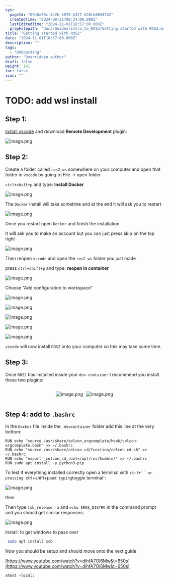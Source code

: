 ```yaml
---
sys:
  pageId: "89e0a78c-4e2b-4070-b327-d28cb0694742"
  createdTime: "2024-08-21T00:24:00.000Z"
  lastEditedTime: "2024-11-01T18:57:00.000Z"
  propFilepath: "docs/Guides/intro_to_ROS2/Getting started with ROS2.md"
title: "Getting started with ROS2"
date: "2024-11-01T18:57:00.000Z"
description: ""
tags:
  - "Onboarding"
author: "Overridden author"
draft: false
weight: 141
toc: false
icon: ""
---
```


# TODO: add wsl install

## Step 1:

[Install vscode](https://code.visualstudio.com/download) and download **Remote Development** plugin:

![image.png](https://prod-files-secure.s3.us-west-2.amazonaws.com/d518164a-d88e-44d1-a4ee-3adb3bd8bce0/efb52993-1881-4a40-b95e-6f020334f022/image.png?X-Amz-Algorithm=AWS4-HMAC-SHA256&X-Amz-Content-Sha256=UNSIGNED-PAYLOAD&X-Amz-Credential=ASIAZI2LB466W6Q3CTUD%2F20250130%2Fus-west-2%2Fs3%2Faws4_request&X-Amz-Date=20250130T110119Z&X-Amz-Expires=3600&X-Amz-Security-Token=IQoJb3JpZ2luX2VjEJv%2F%2F%2F%2F%2F%2F%2F%2F%2F%2FwEaCXVzLXdlc3QtMiJHMEUCIEBcvLgAqp9iTZ5U5gxKfygCEEwz%2BkZUnKPgG73yptXYAiEA6XKOZYNLW6c2RsDzfvHTB6hG9N9a1858GV%2F5aijQWTQqiAQIpP%2F%2F%2F%2F%2F%2F%2F%2F%2F%2FARAAGgw2Mzc0MjMxODM4MDUiDF7h0bHK7axql2rihCrcA12RjTYDuEtIDOuxgsvXDBAS9p4wBpxJN7K9onQDl56yXKvdAygBKNENuIwavXhg4Crm07FHVW7pKbvhNOGWDQtn12nao%2BBfmoaio0XdirKhojgr5iAar1b0%2FQKpk4VcT5ADKQhHoeSNz3QGsTV7%2BE0uRL7WbR7wV5viP1oRGBsJoe3%2B8AJsm0z0B17uT7DZQznxWgq5sIMc%2FQsDzxH3E631zJlJghrSu216w90KJeNHM%2ByfleoLjWQKnaziHNnEnFOhAVcNQNIXISvRotMR9lU9CTZbyfflVjg3N8HCoTVBjeo%2BCjhMMAZ0E8Eid7drPwcpHpswWQzP%2BBANRg%2BtAx4IXLdBNe6jdmUdsMnzQd3v5K2o2mEk9Mqkdm%2B14Q2cURg5UUjcjcZ4RCYnvsAYU%2FsAbW8UJB5flcY4tPMFmuKF6NEwHbYK8KcK%2FgpmcOqO1pAALuQr7JjaTWKa8OZhgIeiqdXauop%2Bbb3YWKsTGbi%2B%2FVDJ6BMFf%2B4JV1EuKFtfYgDpm7ofbvT5YKWuMftsZUCqR5%2FTvWdIW2AJguC07XCQ1VUlEttVt6EGqeLV34J7mW2s%2BDwK2L5D4IxhyKBpEiqKSiljHnX%2FQonAEjvjrtj2%2Bbnksmtl7G2swTs3MOGq7bwGOqUBaaMBFCMb%2BGAkFxt2p%2Ble6fOOla2icSf2bEdSlPdzNwE3kxaECmKXKFAoY28HVOoq7ksOCHZAhYQgje9JrKpS4NH0Uf9og6qft5fCVho2yap3%2F9EejEblGWZPxPOuQaxnKh6rKJC2Q21H231L1o98CPSDY5B0FMFyLwEO9%2BPjNSSHxDwDTzpKIiSk4sYlJZjWODI4YOD8h5No0GfH2ODs2sExEQOa&X-Amz-Signature=248811446f3beca3dc51285ef86d58d2e373f86a2e42f3cec951af455898e665&X-Amz-SignedHeaders=host&x-id=GetObject)

## Step 2:

Create a folder called `ros2_ws` somewhere on your computer and open that folder in `vscode` by going to File → open folder 

`ctrl+shift+p` and type: **Install Docker**

![image.png](https://prod-files-secure.s3.us-west-2.amazonaws.com/d518164a-d88e-44d1-a4ee-3adb3bd8bce0/2269dc0e-1cd5-47ff-bceb-c04ad9b2eab0/image.png?X-Amz-Algorithm=AWS4-HMAC-SHA256&X-Amz-Content-Sha256=UNSIGNED-PAYLOAD&X-Amz-Credential=ASIAZI2LB466W6Q3CTUD%2F20250130%2Fus-west-2%2Fs3%2Faws4_request&X-Amz-Date=20250130T110119Z&X-Amz-Expires=3600&X-Amz-Security-Token=IQoJb3JpZ2luX2VjEJv%2F%2F%2F%2F%2F%2F%2F%2F%2F%2FwEaCXVzLXdlc3QtMiJHMEUCIEBcvLgAqp9iTZ5U5gxKfygCEEwz%2BkZUnKPgG73yptXYAiEA6XKOZYNLW6c2RsDzfvHTB6hG9N9a1858GV%2F5aijQWTQqiAQIpP%2F%2F%2F%2F%2F%2F%2F%2F%2F%2FARAAGgw2Mzc0MjMxODM4MDUiDF7h0bHK7axql2rihCrcA12RjTYDuEtIDOuxgsvXDBAS9p4wBpxJN7K9onQDl56yXKvdAygBKNENuIwavXhg4Crm07FHVW7pKbvhNOGWDQtn12nao%2BBfmoaio0XdirKhojgr5iAar1b0%2FQKpk4VcT5ADKQhHoeSNz3QGsTV7%2BE0uRL7WbR7wV5viP1oRGBsJoe3%2B8AJsm0z0B17uT7DZQznxWgq5sIMc%2FQsDzxH3E631zJlJghrSu216w90KJeNHM%2ByfleoLjWQKnaziHNnEnFOhAVcNQNIXISvRotMR9lU9CTZbyfflVjg3N8HCoTVBjeo%2BCjhMMAZ0E8Eid7drPwcpHpswWQzP%2BBANRg%2BtAx4IXLdBNe6jdmUdsMnzQd3v5K2o2mEk9Mqkdm%2B14Q2cURg5UUjcjcZ4RCYnvsAYU%2FsAbW8UJB5flcY4tPMFmuKF6NEwHbYK8KcK%2FgpmcOqO1pAALuQr7JjaTWKa8OZhgIeiqdXauop%2Bbb3YWKsTGbi%2B%2FVDJ6BMFf%2B4JV1EuKFtfYgDpm7ofbvT5YKWuMftsZUCqR5%2FTvWdIW2AJguC07XCQ1VUlEttVt6EGqeLV34J7mW2s%2BDwK2L5D4IxhyKBpEiqKSiljHnX%2FQonAEjvjrtj2%2Bbnksmtl7G2swTs3MOGq7bwGOqUBaaMBFCMb%2BGAkFxt2p%2Ble6fOOla2icSf2bEdSlPdzNwE3kxaECmKXKFAoY28HVOoq7ksOCHZAhYQgje9JrKpS4NH0Uf9og6qft5fCVho2yap3%2F9EejEblGWZPxPOuQaxnKh6rKJC2Q21H231L1o98CPSDY5B0FMFyLwEO9%2BPjNSSHxDwDTzpKIiSk4sYlJZjWODI4YOD8h5No0GfH2ODs2sExEQOa&X-Amz-Signature=c7d4ac0de8e4f1241072d6c9b8afa2f811d651bfba4410d2088a3b768fe7ee0b&X-Amz-SignedHeaders=host&x-id=GetObject)

The `Docker` install will take sometime and at the end it will ask you to restart

![image.png](https://prod-files-secure.s3.us-west-2.amazonaws.com/d518164a-d88e-44d1-a4ee-3adb3bd8bce0/ed233f78-be33-4b1f-b89c-9c346c0e961e/image.png?X-Amz-Algorithm=AWS4-HMAC-SHA256&X-Amz-Content-Sha256=UNSIGNED-PAYLOAD&X-Amz-Credential=ASIAZI2LB466W6Q3CTUD%2F20250130%2Fus-west-2%2Fs3%2Faws4_request&X-Amz-Date=20250130T110119Z&X-Amz-Expires=3600&X-Amz-Security-Token=IQoJb3JpZ2luX2VjEJv%2F%2F%2F%2F%2F%2F%2F%2F%2F%2FwEaCXVzLXdlc3QtMiJHMEUCIEBcvLgAqp9iTZ5U5gxKfygCEEwz%2BkZUnKPgG73yptXYAiEA6XKOZYNLW6c2RsDzfvHTB6hG9N9a1858GV%2F5aijQWTQqiAQIpP%2F%2F%2F%2F%2F%2F%2F%2F%2F%2FARAAGgw2Mzc0MjMxODM4MDUiDF7h0bHK7axql2rihCrcA12RjTYDuEtIDOuxgsvXDBAS9p4wBpxJN7K9onQDl56yXKvdAygBKNENuIwavXhg4Crm07FHVW7pKbvhNOGWDQtn12nao%2BBfmoaio0XdirKhojgr5iAar1b0%2FQKpk4VcT5ADKQhHoeSNz3QGsTV7%2BE0uRL7WbR7wV5viP1oRGBsJoe3%2B8AJsm0z0B17uT7DZQznxWgq5sIMc%2FQsDzxH3E631zJlJghrSu216w90KJeNHM%2ByfleoLjWQKnaziHNnEnFOhAVcNQNIXISvRotMR9lU9CTZbyfflVjg3N8HCoTVBjeo%2BCjhMMAZ0E8Eid7drPwcpHpswWQzP%2BBANRg%2BtAx4IXLdBNe6jdmUdsMnzQd3v5K2o2mEk9Mqkdm%2B14Q2cURg5UUjcjcZ4RCYnvsAYU%2FsAbW8UJB5flcY4tPMFmuKF6NEwHbYK8KcK%2FgpmcOqO1pAALuQr7JjaTWKa8OZhgIeiqdXauop%2Bbb3YWKsTGbi%2B%2FVDJ6BMFf%2B4JV1EuKFtfYgDpm7ofbvT5YKWuMftsZUCqR5%2FTvWdIW2AJguC07XCQ1VUlEttVt6EGqeLV34J7mW2s%2BDwK2L5D4IxhyKBpEiqKSiljHnX%2FQonAEjvjrtj2%2Bbnksmtl7G2swTs3MOGq7bwGOqUBaaMBFCMb%2BGAkFxt2p%2Ble6fOOla2icSf2bEdSlPdzNwE3kxaECmKXKFAoY28HVOoq7ksOCHZAhYQgje9JrKpS4NH0Uf9og6qft5fCVho2yap3%2F9EejEblGWZPxPOuQaxnKh6rKJC2Q21H231L1o98CPSDY5B0FMFyLwEO9%2BPjNSSHxDwDTzpKIiSk4sYlJZjWODI4YOD8h5No0GfH2ODs2sExEQOa&X-Amz-Signature=84c781abc50a1dc5c9dd3b9121392ee015594df59bc36bf8c8bf73c3e9c339b1&X-Amz-SignedHeaders=host&x-id=GetObject)

Once you restart open `Docker` and finish the installation

It will ask you to make an account but you can just press skip on the top right

![image.png](https://prod-files-secure.s3.us-west-2.amazonaws.com/d518164a-d88e-44d1-a4ee-3adb3bd8bce0/21010ad9-1659-4fd9-9f59-9932a09b2a3d/image.png?X-Amz-Algorithm=AWS4-HMAC-SHA256&X-Amz-Content-Sha256=UNSIGNED-PAYLOAD&X-Amz-Credential=ASIAZI2LB466W6Q3CTUD%2F20250130%2Fus-west-2%2Fs3%2Faws4_request&X-Amz-Date=20250130T110119Z&X-Amz-Expires=3600&X-Amz-Security-Token=IQoJb3JpZ2luX2VjEJv%2F%2F%2F%2F%2F%2F%2F%2F%2F%2FwEaCXVzLXdlc3QtMiJHMEUCIEBcvLgAqp9iTZ5U5gxKfygCEEwz%2BkZUnKPgG73yptXYAiEA6XKOZYNLW6c2RsDzfvHTB6hG9N9a1858GV%2F5aijQWTQqiAQIpP%2F%2F%2F%2F%2F%2F%2F%2F%2F%2FARAAGgw2Mzc0MjMxODM4MDUiDF7h0bHK7axql2rihCrcA12RjTYDuEtIDOuxgsvXDBAS9p4wBpxJN7K9onQDl56yXKvdAygBKNENuIwavXhg4Crm07FHVW7pKbvhNOGWDQtn12nao%2BBfmoaio0XdirKhojgr5iAar1b0%2FQKpk4VcT5ADKQhHoeSNz3QGsTV7%2BE0uRL7WbR7wV5viP1oRGBsJoe3%2B8AJsm0z0B17uT7DZQznxWgq5sIMc%2FQsDzxH3E631zJlJghrSu216w90KJeNHM%2ByfleoLjWQKnaziHNnEnFOhAVcNQNIXISvRotMR9lU9CTZbyfflVjg3N8HCoTVBjeo%2BCjhMMAZ0E8Eid7drPwcpHpswWQzP%2BBANRg%2BtAx4IXLdBNe6jdmUdsMnzQd3v5K2o2mEk9Mqkdm%2B14Q2cURg5UUjcjcZ4RCYnvsAYU%2FsAbW8UJB5flcY4tPMFmuKF6NEwHbYK8KcK%2FgpmcOqO1pAALuQr7JjaTWKa8OZhgIeiqdXauop%2Bbb3YWKsTGbi%2B%2FVDJ6BMFf%2B4JV1EuKFtfYgDpm7ofbvT5YKWuMftsZUCqR5%2FTvWdIW2AJguC07XCQ1VUlEttVt6EGqeLV34J7mW2s%2BDwK2L5D4IxhyKBpEiqKSiljHnX%2FQonAEjvjrtj2%2Bbnksmtl7G2swTs3MOGq7bwGOqUBaaMBFCMb%2BGAkFxt2p%2Ble6fOOla2icSf2bEdSlPdzNwE3kxaECmKXKFAoY28HVOoq7ksOCHZAhYQgje9JrKpS4NH0Uf9og6qft5fCVho2yap3%2F9EejEblGWZPxPOuQaxnKh6rKJC2Q21H231L1o98CPSDY5B0FMFyLwEO9%2BPjNSSHxDwDTzpKIiSk4sYlJZjWODI4YOD8h5No0GfH2ODs2sExEQOa&X-Amz-Signature=83ccb9f8650b801b93a1470f433baf5ed353157a831d378a04977217a25ca9c1&X-Amz-SignedHeaders=host&x-id=GetObject)

Then reopen `vscode` and open the `ros2_ws` folder you just made

press `ctrl+shift+p` and type: **reopen in container**

![image.png](https://prod-files-secure.s3.us-west-2.amazonaws.com/d518164a-d88e-44d1-a4ee-3adb3bd8bce0/4e93b8c2-41ad-488c-8095-c74205196118/image.png?X-Amz-Algorithm=AWS4-HMAC-SHA256&X-Amz-Content-Sha256=UNSIGNED-PAYLOAD&X-Amz-Credential=ASIAZI2LB466W6Q3CTUD%2F20250130%2Fus-west-2%2Fs3%2Faws4_request&X-Amz-Date=20250130T110119Z&X-Amz-Expires=3600&X-Amz-Security-Token=IQoJb3JpZ2luX2VjEJv%2F%2F%2F%2F%2F%2F%2F%2F%2F%2FwEaCXVzLXdlc3QtMiJHMEUCIEBcvLgAqp9iTZ5U5gxKfygCEEwz%2BkZUnKPgG73yptXYAiEA6XKOZYNLW6c2RsDzfvHTB6hG9N9a1858GV%2F5aijQWTQqiAQIpP%2F%2F%2F%2F%2F%2F%2F%2F%2F%2FARAAGgw2Mzc0MjMxODM4MDUiDF7h0bHK7axql2rihCrcA12RjTYDuEtIDOuxgsvXDBAS9p4wBpxJN7K9onQDl56yXKvdAygBKNENuIwavXhg4Crm07FHVW7pKbvhNOGWDQtn12nao%2BBfmoaio0XdirKhojgr5iAar1b0%2FQKpk4VcT5ADKQhHoeSNz3QGsTV7%2BE0uRL7WbR7wV5viP1oRGBsJoe3%2B8AJsm0z0B17uT7DZQznxWgq5sIMc%2FQsDzxH3E631zJlJghrSu216w90KJeNHM%2ByfleoLjWQKnaziHNnEnFOhAVcNQNIXISvRotMR9lU9CTZbyfflVjg3N8HCoTVBjeo%2BCjhMMAZ0E8Eid7drPwcpHpswWQzP%2BBANRg%2BtAx4IXLdBNe6jdmUdsMnzQd3v5K2o2mEk9Mqkdm%2B14Q2cURg5UUjcjcZ4RCYnvsAYU%2FsAbW8UJB5flcY4tPMFmuKF6NEwHbYK8KcK%2FgpmcOqO1pAALuQr7JjaTWKa8OZhgIeiqdXauop%2Bbb3YWKsTGbi%2B%2FVDJ6BMFf%2B4JV1EuKFtfYgDpm7ofbvT5YKWuMftsZUCqR5%2FTvWdIW2AJguC07XCQ1VUlEttVt6EGqeLV34J7mW2s%2BDwK2L5D4IxhyKBpEiqKSiljHnX%2FQonAEjvjrtj2%2Bbnksmtl7G2swTs3MOGq7bwGOqUBaaMBFCMb%2BGAkFxt2p%2Ble6fOOla2icSf2bEdSlPdzNwE3kxaECmKXKFAoY28HVOoq7ksOCHZAhYQgje9JrKpS4NH0Uf9og6qft5fCVho2yap3%2F9EejEblGWZPxPOuQaxnKh6rKJC2Q21H231L1o98CPSDY5B0FMFyLwEO9%2BPjNSSHxDwDTzpKIiSk4sYlJZjWODI4YOD8h5No0GfH2ODs2sExEQOa&X-Amz-Signature=1c0770d93b0c42fe5b6d24a55eeed6293da8ffe5c80356e31a986a60f2724c86&X-Amz-SignedHeaders=host&x-id=GetObject)

Choose “Add configuration to workspace”

![image.png](https://prod-files-secure.s3.us-west-2.amazonaws.com/d518164a-d88e-44d1-a4ee-3adb3bd8bce0/9560b282-5060-4989-ba37-97e7b2c22476/image.png?X-Amz-Algorithm=AWS4-HMAC-SHA256&X-Amz-Content-Sha256=UNSIGNED-PAYLOAD&X-Amz-Credential=ASIAZI2LB466W6Q3CTUD%2F20250130%2Fus-west-2%2Fs3%2Faws4_request&X-Amz-Date=20250130T110119Z&X-Amz-Expires=3600&X-Amz-Security-Token=IQoJb3JpZ2luX2VjEJv%2F%2F%2F%2F%2F%2F%2F%2F%2F%2FwEaCXVzLXdlc3QtMiJHMEUCIEBcvLgAqp9iTZ5U5gxKfygCEEwz%2BkZUnKPgG73yptXYAiEA6XKOZYNLW6c2RsDzfvHTB6hG9N9a1858GV%2F5aijQWTQqiAQIpP%2F%2F%2F%2F%2F%2F%2F%2F%2F%2FARAAGgw2Mzc0MjMxODM4MDUiDF7h0bHK7axql2rihCrcA12RjTYDuEtIDOuxgsvXDBAS9p4wBpxJN7K9onQDl56yXKvdAygBKNENuIwavXhg4Crm07FHVW7pKbvhNOGWDQtn12nao%2BBfmoaio0XdirKhojgr5iAar1b0%2FQKpk4VcT5ADKQhHoeSNz3QGsTV7%2BE0uRL7WbR7wV5viP1oRGBsJoe3%2B8AJsm0z0B17uT7DZQznxWgq5sIMc%2FQsDzxH3E631zJlJghrSu216w90KJeNHM%2ByfleoLjWQKnaziHNnEnFOhAVcNQNIXISvRotMR9lU9CTZbyfflVjg3N8HCoTVBjeo%2BCjhMMAZ0E8Eid7drPwcpHpswWQzP%2BBANRg%2BtAx4IXLdBNe6jdmUdsMnzQd3v5K2o2mEk9Mqkdm%2B14Q2cURg5UUjcjcZ4RCYnvsAYU%2FsAbW8UJB5flcY4tPMFmuKF6NEwHbYK8KcK%2FgpmcOqO1pAALuQr7JjaTWKa8OZhgIeiqdXauop%2Bbb3YWKsTGbi%2B%2FVDJ6BMFf%2B4JV1EuKFtfYgDpm7ofbvT5YKWuMftsZUCqR5%2FTvWdIW2AJguC07XCQ1VUlEttVt6EGqeLV34J7mW2s%2BDwK2L5D4IxhyKBpEiqKSiljHnX%2FQonAEjvjrtj2%2Bbnksmtl7G2swTs3MOGq7bwGOqUBaaMBFCMb%2BGAkFxt2p%2Ble6fOOla2icSf2bEdSlPdzNwE3kxaECmKXKFAoY28HVOoq7ksOCHZAhYQgje9JrKpS4NH0Uf9og6qft5fCVho2yap3%2F9EejEblGWZPxPOuQaxnKh6rKJC2Q21H231L1o98CPSDY5B0FMFyLwEO9%2BPjNSSHxDwDTzpKIiSk4sYlJZjWODI4YOD8h5No0GfH2ODs2sExEQOa&X-Amz-Signature=d3a1557e67d738e5a7c571d9ce75e920004967c278432ea52ef6b5ef1bb1bb36&X-Amz-SignedHeaders=host&x-id=GetObject)

![image.png](https://prod-files-secure.s3.us-west-2.amazonaws.com/d518164a-d88e-44d1-a4ee-3adb3bd8bce0/2ee63f81-886b-48e8-a553-dc6e5eac99e4/image.png?X-Amz-Algorithm=AWS4-HMAC-SHA256&X-Amz-Content-Sha256=UNSIGNED-PAYLOAD&X-Amz-Credential=ASIAZI2LB466W6Q3CTUD%2F20250130%2Fus-west-2%2Fs3%2Faws4_request&X-Amz-Date=20250130T110119Z&X-Amz-Expires=3600&X-Amz-Security-Token=IQoJb3JpZ2luX2VjEJv%2F%2F%2F%2F%2F%2F%2F%2F%2F%2FwEaCXVzLXdlc3QtMiJHMEUCIEBcvLgAqp9iTZ5U5gxKfygCEEwz%2BkZUnKPgG73yptXYAiEA6XKOZYNLW6c2RsDzfvHTB6hG9N9a1858GV%2F5aijQWTQqiAQIpP%2F%2F%2F%2F%2F%2F%2F%2F%2F%2FARAAGgw2Mzc0MjMxODM4MDUiDF7h0bHK7axql2rihCrcA12RjTYDuEtIDOuxgsvXDBAS9p4wBpxJN7K9onQDl56yXKvdAygBKNENuIwavXhg4Crm07FHVW7pKbvhNOGWDQtn12nao%2BBfmoaio0XdirKhojgr5iAar1b0%2FQKpk4VcT5ADKQhHoeSNz3QGsTV7%2BE0uRL7WbR7wV5viP1oRGBsJoe3%2B8AJsm0z0B17uT7DZQznxWgq5sIMc%2FQsDzxH3E631zJlJghrSu216w90KJeNHM%2ByfleoLjWQKnaziHNnEnFOhAVcNQNIXISvRotMR9lU9CTZbyfflVjg3N8HCoTVBjeo%2BCjhMMAZ0E8Eid7drPwcpHpswWQzP%2BBANRg%2BtAx4IXLdBNe6jdmUdsMnzQd3v5K2o2mEk9Mqkdm%2B14Q2cURg5UUjcjcZ4RCYnvsAYU%2FsAbW8UJB5flcY4tPMFmuKF6NEwHbYK8KcK%2FgpmcOqO1pAALuQr7JjaTWKa8OZhgIeiqdXauop%2Bbb3YWKsTGbi%2B%2FVDJ6BMFf%2B4JV1EuKFtfYgDpm7ofbvT5YKWuMftsZUCqR5%2FTvWdIW2AJguC07XCQ1VUlEttVt6EGqeLV34J7mW2s%2BDwK2L5D4IxhyKBpEiqKSiljHnX%2FQonAEjvjrtj2%2Bbnksmtl7G2swTs3MOGq7bwGOqUBaaMBFCMb%2BGAkFxt2p%2Ble6fOOla2icSf2bEdSlPdzNwE3kxaECmKXKFAoY28HVOoq7ksOCHZAhYQgje9JrKpS4NH0Uf9og6qft5fCVho2yap3%2F9EejEblGWZPxPOuQaxnKh6rKJC2Q21H231L1o98CPSDY5B0FMFyLwEO9%2BPjNSSHxDwDTzpKIiSk4sYlJZjWODI4YOD8h5No0GfH2ODs2sExEQOa&X-Amz-Signature=91322e317d0f02b7d2d5681318d1d3b23da1d80e10d9d60b7ce38f6a4b7da1da&X-Amz-SignedHeaders=host&x-id=GetObject)

![image.png](https://prod-files-secure.s3.us-west-2.amazonaws.com/d518164a-d88e-44d1-a4ee-3adb3bd8bce0/ae1580b2-b048-407e-aed9-b584224a7a04/image.png?X-Amz-Algorithm=AWS4-HMAC-SHA256&X-Amz-Content-Sha256=UNSIGNED-PAYLOAD&X-Amz-Credential=ASIAZI2LB466W6Q3CTUD%2F20250130%2Fus-west-2%2Fs3%2Faws4_request&X-Amz-Date=20250130T110119Z&X-Amz-Expires=3600&X-Amz-Security-Token=IQoJb3JpZ2luX2VjEJv%2F%2F%2F%2F%2F%2F%2F%2F%2F%2FwEaCXVzLXdlc3QtMiJHMEUCIEBcvLgAqp9iTZ5U5gxKfygCEEwz%2BkZUnKPgG73yptXYAiEA6XKOZYNLW6c2RsDzfvHTB6hG9N9a1858GV%2F5aijQWTQqiAQIpP%2F%2F%2F%2F%2F%2F%2F%2F%2F%2FARAAGgw2Mzc0MjMxODM4MDUiDF7h0bHK7axql2rihCrcA12RjTYDuEtIDOuxgsvXDBAS9p4wBpxJN7K9onQDl56yXKvdAygBKNENuIwavXhg4Crm07FHVW7pKbvhNOGWDQtn12nao%2BBfmoaio0XdirKhojgr5iAar1b0%2FQKpk4VcT5ADKQhHoeSNz3QGsTV7%2BE0uRL7WbR7wV5viP1oRGBsJoe3%2B8AJsm0z0B17uT7DZQznxWgq5sIMc%2FQsDzxH3E631zJlJghrSu216w90KJeNHM%2ByfleoLjWQKnaziHNnEnFOhAVcNQNIXISvRotMR9lU9CTZbyfflVjg3N8HCoTVBjeo%2BCjhMMAZ0E8Eid7drPwcpHpswWQzP%2BBANRg%2BtAx4IXLdBNe6jdmUdsMnzQd3v5K2o2mEk9Mqkdm%2B14Q2cURg5UUjcjcZ4RCYnvsAYU%2FsAbW8UJB5flcY4tPMFmuKF6NEwHbYK8KcK%2FgpmcOqO1pAALuQr7JjaTWKa8OZhgIeiqdXauop%2Bbb3YWKsTGbi%2B%2FVDJ6BMFf%2B4JV1EuKFtfYgDpm7ofbvT5YKWuMftsZUCqR5%2FTvWdIW2AJguC07XCQ1VUlEttVt6EGqeLV34J7mW2s%2BDwK2L5D4IxhyKBpEiqKSiljHnX%2FQonAEjvjrtj2%2Bbnksmtl7G2swTs3MOGq7bwGOqUBaaMBFCMb%2BGAkFxt2p%2Ble6fOOla2icSf2bEdSlPdzNwE3kxaECmKXKFAoY28HVOoq7ksOCHZAhYQgje9JrKpS4NH0Uf9og6qft5fCVho2yap3%2F9EejEblGWZPxPOuQaxnKh6rKJC2Q21H231L1o98CPSDY5B0FMFyLwEO9%2BPjNSSHxDwDTzpKIiSk4sYlJZjWODI4YOD8h5No0GfH2ODs2sExEQOa&X-Amz-Signature=331f89205354b6c9a4455cf6c2b20396d6b83cab4c623520c5028cf5d0b501a4&X-Amz-SignedHeaders=host&x-id=GetObject)

![image.png](https://prod-files-secure.s3.us-west-2.amazonaws.com/d518164a-d88e-44d1-a4ee-3adb3bd8bce0/53255b28-f75e-430f-b9e3-c0ac8577e42b/image.png?X-Amz-Algorithm=AWS4-HMAC-SHA256&X-Amz-Content-Sha256=UNSIGNED-PAYLOAD&X-Amz-Credential=ASIAZI2LB466W6Q3CTUD%2F20250130%2Fus-west-2%2Fs3%2Faws4_request&X-Amz-Date=20250130T110119Z&X-Amz-Expires=3600&X-Amz-Security-Token=IQoJb3JpZ2luX2VjEJv%2F%2F%2F%2F%2F%2F%2F%2F%2F%2FwEaCXVzLXdlc3QtMiJHMEUCIEBcvLgAqp9iTZ5U5gxKfygCEEwz%2BkZUnKPgG73yptXYAiEA6XKOZYNLW6c2RsDzfvHTB6hG9N9a1858GV%2F5aijQWTQqiAQIpP%2F%2F%2F%2F%2F%2F%2F%2F%2F%2FARAAGgw2Mzc0MjMxODM4MDUiDF7h0bHK7axql2rihCrcA12RjTYDuEtIDOuxgsvXDBAS9p4wBpxJN7K9onQDl56yXKvdAygBKNENuIwavXhg4Crm07FHVW7pKbvhNOGWDQtn12nao%2BBfmoaio0XdirKhojgr5iAar1b0%2FQKpk4VcT5ADKQhHoeSNz3QGsTV7%2BE0uRL7WbR7wV5viP1oRGBsJoe3%2B8AJsm0z0B17uT7DZQznxWgq5sIMc%2FQsDzxH3E631zJlJghrSu216w90KJeNHM%2ByfleoLjWQKnaziHNnEnFOhAVcNQNIXISvRotMR9lU9CTZbyfflVjg3N8HCoTVBjeo%2BCjhMMAZ0E8Eid7drPwcpHpswWQzP%2BBANRg%2BtAx4IXLdBNe6jdmUdsMnzQd3v5K2o2mEk9Mqkdm%2B14Q2cURg5UUjcjcZ4RCYnvsAYU%2FsAbW8UJB5flcY4tPMFmuKF6NEwHbYK8KcK%2FgpmcOqO1pAALuQr7JjaTWKa8OZhgIeiqdXauop%2Bbb3YWKsTGbi%2B%2FVDJ6BMFf%2B4JV1EuKFtfYgDpm7ofbvT5YKWuMftsZUCqR5%2FTvWdIW2AJguC07XCQ1VUlEttVt6EGqeLV34J7mW2s%2BDwK2L5D4IxhyKBpEiqKSiljHnX%2FQonAEjvjrtj2%2Bbnksmtl7G2swTs3MOGq7bwGOqUBaaMBFCMb%2BGAkFxt2p%2Ble6fOOla2icSf2bEdSlPdzNwE3kxaECmKXKFAoY28HVOoq7ksOCHZAhYQgje9JrKpS4NH0Uf9og6qft5fCVho2yap3%2F9EejEblGWZPxPOuQaxnKh6rKJC2Q21H231L1o98CPSDY5B0FMFyLwEO9%2BPjNSSHxDwDTzpKIiSk4sYlJZjWODI4YOD8h5No0GfH2ODs2sExEQOa&X-Amz-Signature=ee14184f606d60ac1dc30beb306b7d7ce8ae14fc77281ff591684aef44650e86&X-Amz-SignedHeaders=host&x-id=GetObject)

![image.png](https://prod-files-secure.s3.us-west-2.amazonaws.com/d518164a-d88e-44d1-a4ee-3adb3bd8bce0/7c562767-5af9-4ffb-97d1-327bcdf4ee00/image.png?X-Amz-Algorithm=AWS4-HMAC-SHA256&X-Amz-Content-Sha256=UNSIGNED-PAYLOAD&X-Amz-Credential=ASIAZI2LB466W6Q3CTUD%2F20250130%2Fus-west-2%2Fs3%2Faws4_request&X-Amz-Date=20250130T110119Z&X-Amz-Expires=3600&X-Amz-Security-Token=IQoJb3JpZ2luX2VjEJv%2F%2F%2F%2F%2F%2F%2F%2F%2F%2FwEaCXVzLXdlc3QtMiJHMEUCIEBcvLgAqp9iTZ5U5gxKfygCEEwz%2BkZUnKPgG73yptXYAiEA6XKOZYNLW6c2RsDzfvHTB6hG9N9a1858GV%2F5aijQWTQqiAQIpP%2F%2F%2F%2F%2F%2F%2F%2F%2F%2FARAAGgw2Mzc0MjMxODM4MDUiDF7h0bHK7axql2rihCrcA12RjTYDuEtIDOuxgsvXDBAS9p4wBpxJN7K9onQDl56yXKvdAygBKNENuIwavXhg4Crm07FHVW7pKbvhNOGWDQtn12nao%2BBfmoaio0XdirKhojgr5iAar1b0%2FQKpk4VcT5ADKQhHoeSNz3QGsTV7%2BE0uRL7WbR7wV5viP1oRGBsJoe3%2B8AJsm0z0B17uT7DZQznxWgq5sIMc%2FQsDzxH3E631zJlJghrSu216w90KJeNHM%2ByfleoLjWQKnaziHNnEnFOhAVcNQNIXISvRotMR9lU9CTZbyfflVjg3N8HCoTVBjeo%2BCjhMMAZ0E8Eid7drPwcpHpswWQzP%2BBANRg%2BtAx4IXLdBNe6jdmUdsMnzQd3v5K2o2mEk9Mqkdm%2B14Q2cURg5UUjcjcZ4RCYnvsAYU%2FsAbW8UJB5flcY4tPMFmuKF6NEwHbYK8KcK%2FgpmcOqO1pAALuQr7JjaTWKa8OZhgIeiqdXauop%2Bbb3YWKsTGbi%2B%2FVDJ6BMFf%2B4JV1EuKFtfYgDpm7ofbvT5YKWuMftsZUCqR5%2FTvWdIW2AJguC07XCQ1VUlEttVt6EGqeLV34J7mW2s%2BDwK2L5D4IxhyKBpEiqKSiljHnX%2FQonAEjvjrtj2%2Bbnksmtl7G2swTs3MOGq7bwGOqUBaaMBFCMb%2BGAkFxt2p%2Ble6fOOla2icSf2bEdSlPdzNwE3kxaECmKXKFAoY28HVOoq7ksOCHZAhYQgje9JrKpS4NH0Uf9og6qft5fCVho2yap3%2F9EejEblGWZPxPOuQaxnKh6rKJC2Q21H231L1o98CPSDY5B0FMFyLwEO9%2BPjNSSHxDwDTzpKIiSk4sYlJZjWODI4YOD8h5No0GfH2ODs2sExEQOa&X-Amz-Signature=f3f912973fd56d959d9545882aa58305a76bc05a862add50ec13bd2663edb757&X-Amz-SignedHeaders=host&x-id=GetObject)

`vscode` will now install `ROS2` onto your computer so this may take some time.

## Step 3:

Once `ROS2` has installed inside your `dev-container` I recommend you install these two plugins:

<div style="display: flex;flex-direction: row; column-gap:10px; max-width: 630px;justify-content: center;">
<div>

![image.png](https://prod-files-secure.s3.us-west-2.amazonaws.com/d518164a-d88e-44d1-a4ee-3adb3bd8bce0/3fc3d550-5a54-4ba1-ba6b-faa01cdb7369/image.png?X-Amz-Algorithm=AWS4-HMAC-SHA256&X-Amz-Content-Sha256=UNSIGNED-PAYLOAD&X-Amz-Credential=ASIAZI2LB466XECEIZVW%2F20250130%2Fus-west-2%2Fs3%2Faws4_request&X-Amz-Date=20250130T110121Z&X-Amz-Expires=3600&X-Amz-Security-Token=IQoJb3JpZ2luX2VjEJv%2F%2F%2F%2F%2F%2F%2F%2F%2F%2FwEaCXVzLXdlc3QtMiJHMEUCIQC6nd2dDBEY%2BifGbZAJ6pbPlFU2RMpoz%2FbJa2TV4WpGXwIgTQR5T3jharjdI9VIc%2BbHaQggskr84aQZM3SLBzlz1PgqiAQIpP%2F%2F%2F%2F%2F%2F%2F%2F%2F%2FARAAGgw2Mzc0MjMxODM4MDUiDJTd4nlNh6ewN2MBRyrcAzrOfD6WednxO8X%2Fmwo6QauuEER5BHhd0%2F1oJcqife6%2FjVoo0LG0S8U1oesEW5uiwNM5dpUqPfyYE%2BVq9vS6eZam0EkzREct8yIOoyBIqMWY8hHtZ7xUsYscGOAJjwGzK1Tz3z5BEwJEjhJrOxW0TAzCDEdt8xIx441d7UBju3x%2BecIw6ZZzy4mUI3Kf%2BftE4kx44pBVOrlSQrh%2Fj6F9QCRtrhV5ctvw9mAce8T1g0uZeEpPk9NtwcFsCybtSXbNzGG35Zr3hnofgUXWyuxW8Bno5Au2BzjKRL1sBbi2dYIo1Ksf%2BtiracYakTDkefOkmE%2BakRPSVQuiXzyoFKFY90Y%2BF6aQSeP9Mk0YydvufAkVpp567wezHGDX3GqlO%2BtqMVrCIaozPdZ17nNB3uS5MVWLJhZGj5lsaFYk08XHNjkoI3e%2BCNFWTrzkMP7LfOZyB0PHueNAtbcTrGGkgK68Dn%2BjLL%2BLLT3E133lZyE7bWhuweV0r1bI1DxtjUTlNhrZ1podOFvjZCqUg5C05KaVXe9oZyqZMfAzgOfycXyG47%2B%2BvchE4XAfdbbpKxlmFR%2FKpz62WkUH46B9hZVw43fgLfu4TEVju3jtnYBKbWMfkkJGAQ7wuyw8FwFvweDqMKCr7bwGOqUBnASBS5ZvvKU6KO464kBVPv5T98Z8rgCQuFwtBb1UZwH6yrW7xIIQGLDBtRMpFzYa2u2B4MwZT8LMxAePAoQ4NeXa85JDe3Cn8DNjQTZ7jBiFAO45GVrZbCxTu2JxiYmEW66wJMwGfezsF3MKa6C%2F0mHNNW2HzWzzJSU3RCfYr8aJ%2FULZ%2FTDxp496Ljqla1s9v3R5voVJHeNhMzXUFu0VCq6fwaPf&X-Amz-Signature=48a0ad5d332aec79ece66216d7917ec6bfc3350e863915ab15a9759b04c74c47&X-Amz-SignedHeaders=host&x-id=GetObject)

</div>
<div>

![image.png](https://prod-files-secure.s3.us-west-2.amazonaws.com/d518164a-d88e-44d1-a4ee-3adb3bd8bce0/d994cc66-13c2-4093-a5a3-f84cf4601a82/image.png?X-Amz-Algorithm=AWS4-HMAC-SHA256&X-Amz-Content-Sha256=UNSIGNED-PAYLOAD&X-Amz-Credential=ASIAZI2LB466QXYB6HTN%2F20250130%2Fus-west-2%2Fs3%2Faws4_request&X-Amz-Date=20250130T110121Z&X-Amz-Expires=3600&X-Amz-Security-Token=IQoJb3JpZ2luX2VjEJv%2F%2F%2F%2F%2F%2F%2F%2F%2F%2FwEaCXVzLXdlc3QtMiJIMEYCIQD5hbEjjh0kqU7DAUdu3YihdVWI%2FqiLlDEtt6tyWSU47AIhAMu7rM5xZKPKo7XBTElk6RsmZ%2F3f17unyyvaDsXD4aRlKogECKT%2F%2F%2F%2F%2F%2F%2F%2F%2F%2FwEQABoMNjM3NDIzMTgzODA1IgyNv%2Fet1LlKBfOsOUwq3AOPc84ANdAgkJGZRnuPCLaTxLGIYltg%2FfZJ1gGKI%2FoAcEG4PWZLWv%2FfDqYu3BzgQU3Bq0JtaCYQHwY5Yq7L%2BL%2BSPScuN7D7D%2BCHM%2FBsVjaBJzrCdtxA6mS1IH0HvJkYTr%2BozhbvrBDj6l19tXeQLA1Q2kSKuAZOjIOpMlgglk2P%2BX9uZ3VOeyfmENXakZrxsvlyKVUcr0%2FA45EOvKL3lOY1xY6DMEwUaCLNqOqSRcKy7YbnyDhxo%2BpC%2Flz8nHCqc3j1vTaes%2FYjFCEWLJ0lSqD%2B2eo926Ol8moSUsF%2F%2Fm%2BTHU6KNj5xxoxul%2BzO2k%2FinEXgHKomR02wgUsqDdgfjpHfo2VgfxMz9IoCgUOIrKprWrgYF7Fm6ewxGnihdExdg3qP%2BeDveJAJn2yIH5k8avjwjyNnVq82tofc9zGx%2Bc2A8TbmL7ULHkvCKIDhDJkP7xGlS57Vc7ckRq51CaW9C5317%2BBZQIlSR62vcOy2okXUkJrGWPEE8nh6QATHDiSLDegD6msRKdlZyOtVwaugWyqM1BFLfrqsfa6gdljUAi5q2DG4XSwg92901tROi6lLjRWHsO52nnv%2FybONBV4kerSM%2Fxc%2B7mWyNKvMKT%2BGAZ%2B1doKw4OYNx7fZLWElcTDhqu28BjqkAeZCAG8%2BwT72lv%2BR7yq3hB1A8IAbByUTWsXv%2FFOG%2Bro3VBGczc163kvqI164KsqtZvjRwXCWKYlgskXa%2Fp%2B%2FjLZOpOl46KyiPDtsUcND5fJYXv2otudmFJA8w3VwcL8HvHCrX%2FamlCqJEmAxqUjeVZa7cQ6eV28VWFvsrFU0yx8DgHs4ufeH7mFY8cLT7myFDJa6q9BXN%2BbsJveIvPlFo%2BeMtwBG&X-Amz-Signature=6c17e31144e334e915da2b33e973afeb183e97a50e17161dd4398b84312ddf15&X-Amz-SignedHeaders=host&x-id=GetObject)

</div>
</div>

## Step 4: add to `.bashrc`

In the `Docker` file inside the `.devcontainer` folder add this line at the very bottom: 

```docker
RUN echo "source /usr/share/colcon_argcomplete/hook/colcon-argcomplete.bash" >> ~/.bashrc
RUN echo "source /usr/share/colcon_cd/function/colcon_cd.sh" >> ~/.bashrc
RUN echo "export _colcon_cd_root=/opt/ros/humble/" >> ~/.bashrc
RUN sudo apt install -y python3-pip 
```

To test if everything installed correctly open a terminal with `ctrl+`` or pressing `ctrl+shift+p` and typing `toggle terminal`:

![image.png](https://prod-files-secure.s3.us-west-2.amazonaws.com/d518164a-d88e-44d1-a4ee-3adb3bd8bce0/6a4943d8-b04e-4c02-9a58-775f3384d1a5/image.png?X-Amz-Algorithm=AWS4-HMAC-SHA256&X-Amz-Content-Sha256=UNSIGNED-PAYLOAD&X-Amz-Credential=ASIAZI2LB466W6Q3CTUD%2F20250130%2Fus-west-2%2Fs3%2Faws4_request&X-Amz-Date=20250130T110119Z&X-Amz-Expires=3600&X-Amz-Security-Token=IQoJb3JpZ2luX2VjEJv%2F%2F%2F%2F%2F%2F%2F%2F%2F%2FwEaCXVzLXdlc3QtMiJHMEUCIEBcvLgAqp9iTZ5U5gxKfygCEEwz%2BkZUnKPgG73yptXYAiEA6XKOZYNLW6c2RsDzfvHTB6hG9N9a1858GV%2F5aijQWTQqiAQIpP%2F%2F%2F%2F%2F%2F%2F%2F%2F%2FARAAGgw2Mzc0MjMxODM4MDUiDF7h0bHK7axql2rihCrcA12RjTYDuEtIDOuxgsvXDBAS9p4wBpxJN7K9onQDl56yXKvdAygBKNENuIwavXhg4Crm07FHVW7pKbvhNOGWDQtn12nao%2BBfmoaio0XdirKhojgr5iAar1b0%2FQKpk4VcT5ADKQhHoeSNz3QGsTV7%2BE0uRL7WbR7wV5viP1oRGBsJoe3%2B8AJsm0z0B17uT7DZQznxWgq5sIMc%2FQsDzxH3E631zJlJghrSu216w90KJeNHM%2ByfleoLjWQKnaziHNnEnFOhAVcNQNIXISvRotMR9lU9CTZbyfflVjg3N8HCoTVBjeo%2BCjhMMAZ0E8Eid7drPwcpHpswWQzP%2BBANRg%2BtAx4IXLdBNe6jdmUdsMnzQd3v5K2o2mEk9Mqkdm%2B14Q2cURg5UUjcjcZ4RCYnvsAYU%2FsAbW8UJB5flcY4tPMFmuKF6NEwHbYK8KcK%2FgpmcOqO1pAALuQr7JjaTWKa8OZhgIeiqdXauop%2Bbb3YWKsTGbi%2B%2FVDJ6BMFf%2B4JV1EuKFtfYgDpm7ofbvT5YKWuMftsZUCqR5%2FTvWdIW2AJguC07XCQ1VUlEttVt6EGqeLV34J7mW2s%2BDwK2L5D4IxhyKBpEiqKSiljHnX%2FQonAEjvjrtj2%2Bbnksmtl7G2swTs3MOGq7bwGOqUBaaMBFCMb%2BGAkFxt2p%2Ble6fOOla2icSf2bEdSlPdzNwE3kxaECmKXKFAoY28HVOoq7ksOCHZAhYQgje9JrKpS4NH0Uf9og6qft5fCVho2yap3%2F9EejEblGWZPxPOuQaxnKh6rKJC2Q21H231L1o98CPSDY5B0FMFyLwEO9%2BPjNSSHxDwDTzpKIiSk4sYlJZjWODI4YOD8h5No0GfH2ODs2sExEQOa&X-Amz-Signature=824b6690e2abbdf861675e11b50615d2d75dedd21503695f4da0ed554af51401&X-Amz-SignedHeaders=host&x-id=GetObject)

then 

Then type `lsb_release -a` and `echo $ROS_DISTRO` in the command prompt and you should get similar responses:

![image.png](https://prod-files-secure.s3.us-west-2.amazonaws.com/d518164a-d88e-44d1-a4ee-3adb3bd8bce0/3e635dec-a805-4e85-8b9e-d000e5b71a4e/image.png?X-Amz-Algorithm=AWS4-HMAC-SHA256&X-Amz-Content-Sha256=UNSIGNED-PAYLOAD&X-Amz-Credential=ASIAZI2LB466W6Q3CTUD%2F20250130%2Fus-west-2%2Fs3%2Faws4_request&X-Amz-Date=20250130T110119Z&X-Amz-Expires=3600&X-Amz-Security-Token=IQoJb3JpZ2luX2VjEJv%2F%2F%2F%2F%2F%2F%2F%2F%2F%2FwEaCXVzLXdlc3QtMiJHMEUCIEBcvLgAqp9iTZ5U5gxKfygCEEwz%2BkZUnKPgG73yptXYAiEA6XKOZYNLW6c2RsDzfvHTB6hG9N9a1858GV%2F5aijQWTQqiAQIpP%2F%2F%2F%2F%2F%2F%2F%2F%2F%2FARAAGgw2Mzc0MjMxODM4MDUiDF7h0bHK7axql2rihCrcA12RjTYDuEtIDOuxgsvXDBAS9p4wBpxJN7K9onQDl56yXKvdAygBKNENuIwavXhg4Crm07FHVW7pKbvhNOGWDQtn12nao%2BBfmoaio0XdirKhojgr5iAar1b0%2FQKpk4VcT5ADKQhHoeSNz3QGsTV7%2BE0uRL7WbR7wV5viP1oRGBsJoe3%2B8AJsm0z0B17uT7DZQznxWgq5sIMc%2FQsDzxH3E631zJlJghrSu216w90KJeNHM%2ByfleoLjWQKnaziHNnEnFOhAVcNQNIXISvRotMR9lU9CTZbyfflVjg3N8HCoTVBjeo%2BCjhMMAZ0E8Eid7drPwcpHpswWQzP%2BBANRg%2BtAx4IXLdBNe6jdmUdsMnzQd3v5K2o2mEk9Mqkdm%2B14Q2cURg5UUjcjcZ4RCYnvsAYU%2FsAbW8UJB5flcY4tPMFmuKF6NEwHbYK8KcK%2FgpmcOqO1pAALuQr7JjaTWKa8OZhgIeiqdXauop%2Bbb3YWKsTGbi%2B%2FVDJ6BMFf%2B4JV1EuKFtfYgDpm7ofbvT5YKWuMftsZUCqR5%2FTvWdIW2AJguC07XCQ1VUlEttVt6EGqeLV34J7mW2s%2BDwK2L5D4IxhyKBpEiqKSiljHnX%2FQonAEjvjrtj2%2Bbnksmtl7G2swTs3MOGq7bwGOqUBaaMBFCMb%2BGAkFxt2p%2Ble6fOOla2icSf2bEdSlPdzNwE3kxaECmKXKFAoY28HVOoq7ksOCHZAhYQgje9JrKpS4NH0Uf9og6qft5fCVho2yap3%2F9EejEblGWZPxPOuQaxnKh6rKJC2Q21H231L1o98CPSDY5B0FMFyLwEO9%2BPjNSSHxDwDTzpKIiSk4sYlJZjWODI4YOD8h5No0GfH2ODs2sExEQOa&X-Amz-Signature=4446f2ccdc802106ace359ada215653283186dd8a28cac7652c7bea21905d404&X-Amz-SignedHeaders=host&x-id=GetObject)

Install:  to get windows to pass over

```bash
 sudo apt install xcb
```

Now you should be setup and should move onto the next guide 

[https://www.youtube.com/watch?v=dihfA7Ol6Mw&t=650s](https://www.youtube.com/watch?v=dihfA7Ol6Mw&t=650s)

```python
xhost +local:
```

